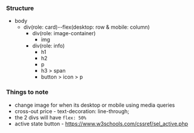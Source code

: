 ### Structure
- body
    - div(role: card)--flex(desktop: row & mobile: column)
        - div(role: image-container)
            - img
        - div(role: info)
            - h1
            - h2
            - p
            - h3 > span
            - button > icon > p


### Things to note
- change image for when its desktop or mobile using media queries
- cross-out price - text-decoration: line-through;
- the 2 divs will have `flex: 50%`
- active state button - https://www.w3schools.com/cssref/sel_active.php
